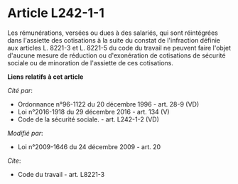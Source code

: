 # Article L242-1-1

Les rémunérations, versées ou dues à des salariés, qui sont réintégrées dans l'assiette des cotisations à la suite du constat
de l'infraction définie             aux articles L. 8221-3 et L. 8221-5 du code du travail ne peuvent faire l'objet d'aucune
mesure de réduction ou d'exonération de cotisations de sécurité sociale ou de minoration de l'assiette de ces cotisations.

**Liens relatifs à cet article**

_Cité par_:

  - Ordonnance n°96-1122 du 20 décembre 1996 - art. 28-9 (VD)
  - Loi n°2016-1918 du 29 décembre 2016 - art. 134 (V)
  - Code de la sécurité sociale. - art. L242-1-2 (VD)

_Modifié par_:

  - Loi n°2009-1646 du 24 décembre 2009 - art. 20

_Cite_:

  - Code du travail - art. L8221-3
